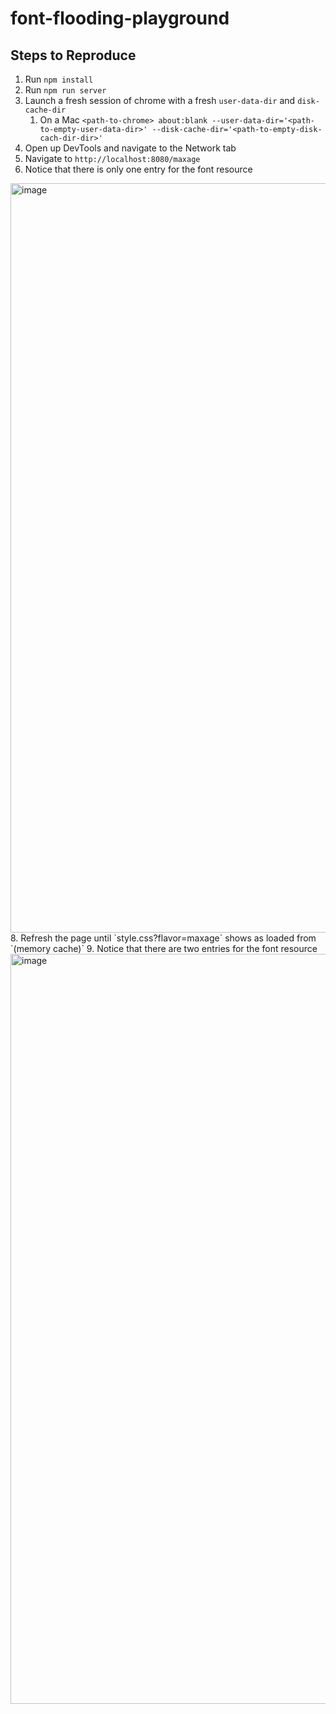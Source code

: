 # font-flooding-playground

## Steps to Reproduce

1. Run `npm install`
2. Run `npm run server`
3. Launch a fresh session of chrome with a fresh `user-data-dir` and `disk-cache-dir`
   1. On a Mac `<path-to-chrome> about:blank --user-data-dir='<path-to-empty-user-data-dir>' --disk-cache-dir='<path-to-empty-disk-cach-dir-dir>'`
4. Open up DevTools and navigate to the Network tab
5. Navigate to `http://localhost:8080/maxage`
6. Notice that there is only one entry for the font resource
<img width="1199" alt="image" src="https://github.com/cypress-io/font-flooding-playground/assets/4873279/1c462de7-dbc9-4735-8771-eb9a3d26b297">
8. Refresh the page until `style.css?flavor=maxage` shows as loaded from `(memory cache)`
9. Notice that there are two entries for the font resource
<img width="1200" alt="image" src="https://github.com/cypress-io/font-flooding-playground/assets/4873279/24ea8b04-dd55-444d-8845-c799d63bcf08">

